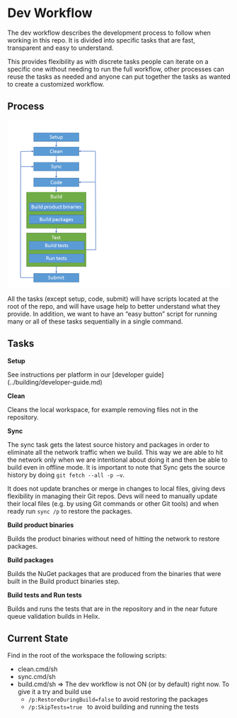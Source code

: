 Dev Workflow
===============

The dev workflow describes the development process to follow when working in this repo. 
It is divided into specific tasks that are fast, transparent and easy to understand.

This provides flexibility as with discrete tasks people can iterate on a specific one without needing to run the full workflow, other processes can reuse the tasks as needed and anyone can put together the tasks as wanted to create a customized workflow.

## Process 
![Dev Workflow process](../images/dev-workflow.png)

All the tasks (except setup, code, submit) will have scripts located at the root of the repo, and will have usage help to better understand what they provide.
In addition, we want to have an “easy button” script for running many or all of these tasks sequentially in a single command.

## Tasks

**Setup**

See instructions per platform in our [developer guide] (../building/developer-guide.md)

**Clean**

Cleans the local workspace, for example removing files not in the repository. 

**Sync**

The sync task gets the latest source history and packages in order to eliminate all the network traffic when we build. This way we are able to hit the network only when we are intentional about doing it and then be able to build even in offline mode. 
It is important to note that Sync gets the source history by doing `git fetch --all -p –v`.

It does not update branches or merge in changes to local files, giving devs flexibility in managing their Git repos. Devs will need to manually update their local files (e.g. by using Git commands or other Git tools) and when ready run `sync /p` to restore the packages.

**Build product binaries**

Builds the product binaries without need of hitting the network to restore packages.

**Build packages**

Builds the NuGet packages that are produced from the binaries that were built in the Build product binaries step.

**Build tests and Run tests**

Builds and runs the tests that are in the repository and in the near future queue validation builds in Helix.


## Current State

Find in the root of the workspace the following scripts:
* clean.cmd/sh
* sync.cmd/sh
* build.cmd/sh => The dev workflow is not ON (or by default) right now. To give it a try and build use 
  * `/p:RestoreDuringBuild=false` to avoid restoring the packages
  * `/p:SkipTests=true ` to avoid building and running the tests